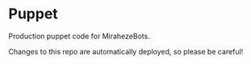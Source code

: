 # Puppet
Production puppet code for MirahezeBots.

Changes to this repo are automatically deployed, so please be careful!
